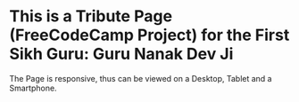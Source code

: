 # This is a Tribute Page (FreeCodeCamp Project) for the First Sikh Guru: Guru Nanak Dev Ji
The Page is responsive, thus can be viewed on a Desktop, Tablet and a Smartphone.

